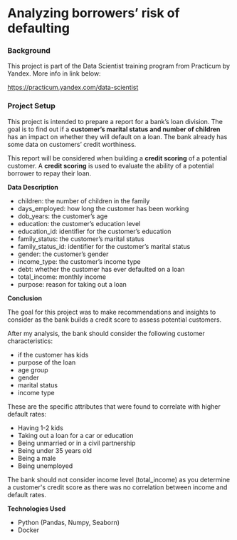 # Analyzing borrowers’ risk of defaulting

### Background

This project is part of the Data Scientist training program from Practicum by Yandex. More info in link below:

https://practicum.yandex.com/data-scientist 

### Project Setup

This project is intended to prepare a report for a bank’s loan division. The goal is to find out if a **customer’s marital status and number of children** has an impact on whether they will default on a loan. The bank already has some data on customers’ credit worthiness.

This report will be considered when building a **credit scoring** of a potential customer. A **credit scoring** is used to evaluate the ability of a potential borrower to repay their loan.

**Data Description**

* children: the number of children in the family
* days_employed: how long the customer has been working
* dob_years: the customer’s age
* education: the customer’s education level
* education_id: identifier for the customer’s education
* family_status: the customer’s marital status
* family_status_id: identifier for the customer’s marital status
* gender: the customer’s gender
* income_type: the customer’s income type
* debt: whether the customer has ever defaulted on a loan
* total_income: monthly income
* purpose: reason for taking out a loan

**Conclusion**

The goal for this project was to make recommendations and insights to consider as the bank builds a credit score to assess potential customers. 

After my analysis, the bank should consider the following customer characteristics:
* if the customer has kids
* purpose of the loan
* age group
* gender
* marital status
* income type

These are the specific attributes that were found to correlate with higher default rates:
* Having 1-2 kids
* Taking out a loan for a car or education
* Being unmarried or in a civil partnership
* Being under 35 years old
* Being a male
* Being unemployed

The bank should not consider income level (total_income) as you determine a customer's credit score as there was no correlation between income and default rates.

**Technologies Used**

* Python (Pandas, Numpy, Seaborn)
* Docker

